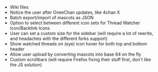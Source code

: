 - Wiki files
- Notice the user after OneeChan updates, like 4chan X
- Batch export/import of mascots as JSON
- Option to select between different icon sets for Thread Watcher Icon/Backlink Icons
- User can set a custom size for the sidebar (will require a lot of rewrite, and headaches with the different forks support) 
- Show watched threads on (eye) icon hover for both top and bottom header
- Allow user upload by converting mascots into base 64 on the fly
- Custom scrollbars (will require Firefox fixing their stuff first, don't like the JS solution)
